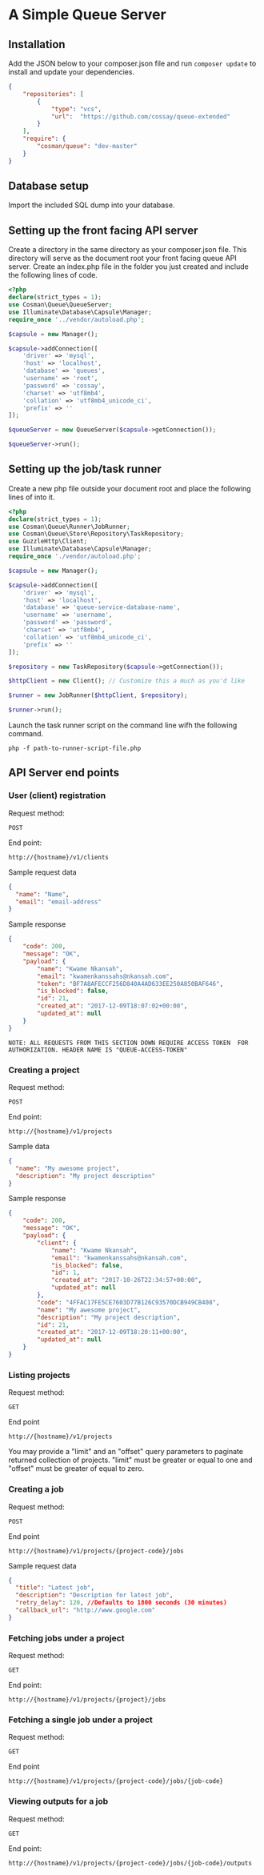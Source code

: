# A Simple Queue Server

## Installation
Add the JSON below to your composer.json file and run ```composer update``` to install and update your dependencies.
```json
{
    "repositories": [
        {
            "type": "vcs",
            "url":  "https://github.com/cossay/queue-extended"
        }
    ],
    "require": {
        "cosman/queue": "dev-master"
    }
}

```
## Database setup
Import the included SQL dump into your database.

## Setting up the front facing API server
Create a directory in the same directory as your composer.json file. This directory will serve as the document root your front facing queue API server.
Create an index.php file in the folder you just created and include the following lines of code.

```php
<?php
declare(strict_types = 1);
use Cosman\Queue\QueueServer;
use Illuminate\Database\Capsule\Manager;
require_once '../vendor/autoload.php';

$capsule = new Manager();

$capsule->addConnection([
    'driver' => 'mysql',
    'host' => 'localhost',
    'database' => 'queues',
    'username' => 'root',
    'password' => 'cossay',
    'charset' => 'utf8mb4',
    'collation' => 'utf8mb4_unicode_ci',
    'prefix' => ''
]);

$queueServer = new QueueServer($capsule->getConnection());

$queueServer->run();
```

## Setting up the job/task runner

Create a new php file outside your document root and place the following lines of into it.

```php
<?php
declare(strict_types = 1);
use Cosman\Queue\Runner\JobRunner;
use Cosman\Queue\Store\Repository\TaskRepository;
use GuzzleHttp\Client;
use Illuminate\Database\Capsule\Manager;
require_once './vendor/autoload.php';

$capsule = new Manager();

$capsule->addConnection([
    'driver' => 'mysql',
    'host' => 'localhost',
    'database' => 'queue-service-database-name',
    'username' => 'username',
    'password' => 'password',
    'charset' => 'utf8mb4',
    'collation' => 'utf8mb4_unicode_ci',
    'prefix' => ''
]);

$repository = new TaskRepository($capsule->getConnection());

$httpClient = new Client(); // Customize this a much as you'd like

$runner = new JobRunner($httpClient, $repository);

$runner->run();
```
Launch the task runner script on the command line wifh the following command.
```
php -f path-to-runner-script-file.php
```

## API Server end points

### User (client) registration
Request method: 
```
POST
```
End point: 
```
http://{hostname}/v1/clients
```

Sample request data
```json
{
  "name": "Name",
  "email": "email-address"
}
```

Sample response
```json
{
    "code": 200,
    "message": "OK",
    "payload": {
        "name": "Kwame Nkansah",
        "email": "kwamenkanssahs@nkansah.com",
        "token": "BF7A8AFECCF256D840A4AD633EE250A850BAF646",
        "is_blocked": false,
        "id": 21,
        "created_at": "2017-12-09T18:07:02+00:00",
        "updated_at": null
    }
}
```

``NOTE: ALL REQUESTS FROM THIS SECTION DOWN REQUIRE ACCESS TOKEN  FOR AUTHORIZATION. HEADER NAME IS "QUEUE-ACCESS-TOKEN"``

### Creating a project

Request method:
```
POST
```
End point:
```
http://{hostname}/v1/projects
```
Sample data
```json
{
  "name": "My awesome project",
  "description": "My project description"
}

```

Sample response
```json
{
    "code": 200,
    "message": "OK",
    "payload": {
        "client": {
            "name": "Kwame Nkansah",
            "email": "kwamenkanssahs@nkansah.com",
            "is_blocked": false,
            "id": 1,
            "created_at": "2017-10-26T22:34:57+00:00",
            "updated_at": null
        },
        "code": "4FFAC17FE5CE7603D77B126C93570DCB949CB408",
        "name": "My awesome project",
        "description": "My project description",
        "id": 21,
        "created_at": "2017-12-09T18:20:11+00:00",
        "updated_at": null
    }
}
```

### Listing projects
Request method:
```
GET
```

End point
```
http://{hostname}/v1/projects
```
You may provide a "limit" and an "offset" query parameters to paginate returned collection of projects. "limit" must be greater or equal to one and "offset" must be greater of equal to zero.

### Creating a job
Request method:
```
POST
```

End point
```
http://{hostname}/v1/projects/{project-code}/jobs
```

Sample request data
```json
{
  "title": "Latest job",
  "description": "Description for latest job",
  "retry_delay": 120, //Defaults to 1800 seconds (30 minutes)
  "callback_url": "http://www.google.com"
}
```

### Fetching jobs under a project
Request method:
```
GET
```

End point:
```
http://{hostname}/v1/projects/{project}/jobs
```

### Fetching a single job under a project
Request method:

```
GET
```

End point
```
http://{hostname}/v1/projects/{project-code}/jobs/{job-code}
```

### Viewing outputs for a job

Request method:
```
GET
```

End point:

```
http://{hostname}/v1/projects/{project-code}/jobs/{job-code}/outputs
```
